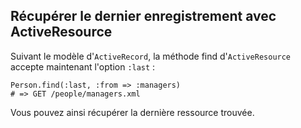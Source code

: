 ## Récupérer le dernier enregistrement avec ActiveResource

Suivant le modèle d'`ActiveRecord`, la méthode find d'`ActiveResource` accepte maintenant l'option `:last`&nbsp;:

	Person.find(:last, :from => :managers)
	# => GET /people/managers.xml

Vous pouvez ainsi récupérer la dernière ressource trouvée.
